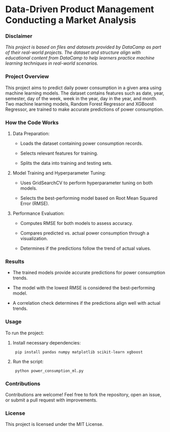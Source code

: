 # Data-Driven Product Management Conducting a Market Analysis

### Disclaimer
*This project is based on files and datasets provided by DataCamp as part of their real-world projects. The dataset and structure align with educational content from DataCamp to help learners practice machine learning techniques in real-world scenarios.*

### Project Overview

This project aims to predict daily power consumption in a given area using machine learning models. The dataset contains features such as date, year, semester, day of the week, week in the year, day in the year, and month. Two machine learning models, Random Forest Regressor and XGBoost Regressor, are trained to make accurate predictions of power consumption.

### How the Code Works

1. Data Preparation:

    - Loads the dataset containing power consumption records.

    - Selects relevant features for training.

    - Splits the data into training and testing sets.

2. Model Training and Hyperparameter Tuning:

    - Uses GridSearchCV to perform hyperparameter tuning on both models.

    - Selects the best-performing model based on Root Mean Squared Error (RMSE).

3. Performance Evaluation:

    - Computes RMSE for both models to assess accuracy.

    - Compares predicted vs. actual power consumption through a visualization.

    - Determines if the predictions follow the trend of actual values.

### Results

  - The trained models provide accurate predictions for power consumption trends.

  - The model with the lowest RMSE is considered the best-performing model.

  - A correlation check determines if the predictions align well with actual trends.

### Usage

To run the project:

1. Install necessary dependencies:

        pip install pandas numpy matplotlib scikit-learn xgboost

2. Run the script:

        python power_consumption_ml.py

### Contributions

Contributions are welcome! Feel free to fork the repository, open an issue, or submit a pull request with improvements.

### License

This project is licensed under the MIT License.
